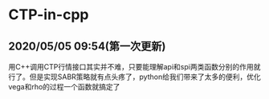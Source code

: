# CTP-in-cpp
  
## 2020/05/05 09:54(第一次更新)
用C++调用CTP行情接口其实并不难，只要能理解api和spi两类函数分别的作用就行了。但是实现SABR策略就有点头疼了，python给我们带来了太多的便利，优化vega和rho的过程一个函数就搞定了

